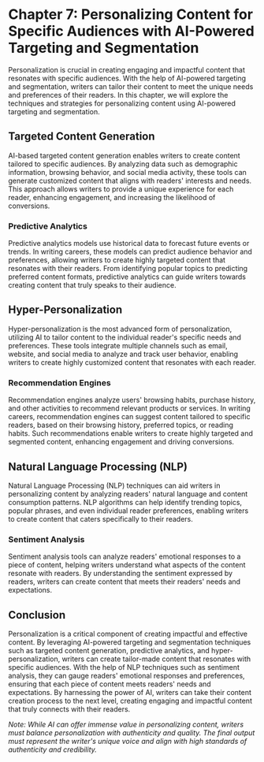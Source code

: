 Chapter 7: Personalizing Content for Specific Audiences with AI-Powered Targeting and Segmentation
==================================================================================================

Personalization is crucial in creating engaging and impactful content that resonates with specific audiences. With the help of AI-powered targeting and segmentation, writers can tailor their content to meet the unique needs and preferences of their readers. In this chapter, we will explore the techniques and strategies for personalizing content using AI-powered targeting and segmentation.

Targeted Content Generation
---------------------------

AI-based targeted content generation enables writers to create content tailored to specific audiences. By analyzing data such as demographic information, browsing behavior, and social media activity, these tools can generate customized content that aligns with readers' interests and needs. This approach allows writers to provide a unique experience for each reader, enhancing engagement, and increasing the likelihood of conversions.

### Predictive Analytics

Predictive analytics models use historical data to forecast future events or trends. In writing careers, these models can predict audience behavior and preferences, allowing writers to create highly targeted content that resonates with their readers. From identifying popular topics to predicting preferred content formats, predictive analytics can guide writers towards creating content that truly speaks to their audience.

Hyper-Personalization
---------------------

Hyper-personalization is the most advanced form of personalization, utilizing AI to tailor content to the individual reader's specific needs and preferences. These tools integrate multiple channels such as email, website, and social media to analyze and track user behavior, enabling writers to create highly customized content that resonates with each reader.

### Recommendation Engines

Recommendation engines analyze users' browsing habits, purchase history, and other activities to recommend relevant products or services. In writing careers, recommendation engines can suggest content tailored to specific readers, based on their browsing history, preferred topics, or reading habits. Such recommendations enable writers to create highly targeted and segmented content, enhancing engagement and driving conversions.

Natural Language Processing (NLP)
---------------------------------

Natural Language Processing (NLP) techniques can aid writers in personalizing content by analyzing readers' natural language and content consumption patterns. NLP algorithms can help identify trending topics, popular phrases, and even individual reader preferences, enabling writers to create content that caters specifically to their readers.

### Sentiment Analysis

Sentiment analysis tools can analyze readers' emotional responses to a piece of content, helping writers understand what aspects of the content resonate with readers. By understanding the sentiment expressed by readers, writers can create content that meets their readers' needs and expectations.

Conclusion
----------

Personalization is a critical component of creating impactful and effective content. By leveraging AI-powered targeting and segmentation techniques such as targeted content generation, predictive analytics, and hyper-personalization, writers can create tailor-made content that resonates with specific audiences. With the help of NLP techniques such as sentiment analysis, they can gauge readers' emotional responses and preferences, ensuring that each piece of content meets readers' needs and expectations. By harnessing the power of AI, writers can take their content creation process to the next level, creating engaging and impactful content that truly connects with their readers.

*Note: While AI can offer immense value in personalizing content, writers must balance personalization with authenticity and quality. The final output must represent the writer's unique voice and align with high standards of authenticity and credibility.*
